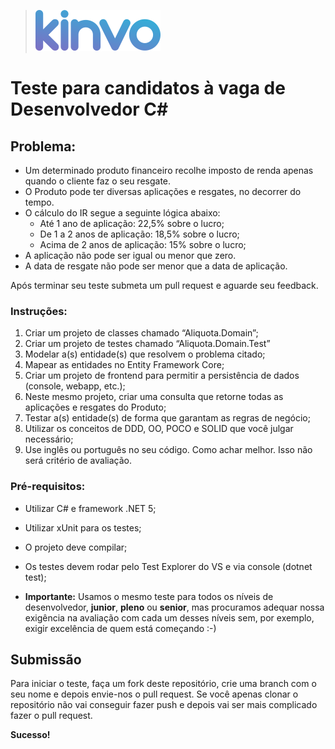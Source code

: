 > ![Logo Kinvo](https://github.com/kinvoapp/kinvo-mobile-test/blob/master/logo.svg)

# Teste para candidatos à vaga de Desenvolvedor C#  


## Problema:

* Um determinado produto financeiro recolhe imposto de renda apenas quando o cliente faz o seu resgate.
* O Produto pode ter diversas aplicações e resgates, no decorrer do tempo.
* O cálculo do IR segue a seguinte lógica abaixo:
  * Até 1 ano de aplicação: 22,5% sobre o lucro;
  * De 1 a 2 anos de aplicação: 18,5% sobre o lucro;
  * Acima de 2 anos de aplicação: 15% sobre o lucro;
* A aplicação não pode ser igual ou menor que zero.
* A data de resgate não pode ser menor que a data de aplicação.

Após terminar seu teste submeta um pull request e aguarde seu feedback.

### Instruções:

1. Criar um projeto de classes chamado “Aliquota.Domain”;
2. Criar um projeto de testes chamado “Aliquota.Domain.Test”
3. Modelar a(s) entidade(s) que resolvem o problema citado;
4. Mapear as entidades no Entity Framework Core;
5. Criar um projeto de frontend para permitir a persistência de dados (console, webapp, etc.);
6. Neste mesmo projeto, criar uma consulta que retorne todas as aplicações e resgates do Produto;
7. Testar a(s) entidade(s) de forma que garantam as regras de negócio;
8. Utilizar os conceitos de DDD, OO, POCO e SOLID que você julgar necessário;
9. Use inglês ou português no seu código. Como achar melhor. Isso não será critério de avaliação.

### Pré-requisitos:

* Utilizar C# e framework .NET 5;
* Utilizar xUnit para os testes;
* O projeto deve compilar;
* Os testes devem rodar pelo Test Explorer do VS e via console (dotnet test);

* **Importante:** Usamos o mesmo teste para todos os níveis de desenvolvedor, **junior**, **pleno** ou **senior**, mas procuramos adequar nossa exigência na avaliação com cada um desses níveis sem, por exemplo, exigir excelência de quem está começando :-)

## Submissão

Para iniciar o teste, faça um fork deste repositório, crie uma branch com o seu nome e depois envie-nos o pull request.
Se você apenas clonar o repositório não vai conseguir fazer push e depois vai ser mais complicado fazer o pull request.

**Sucesso!**
